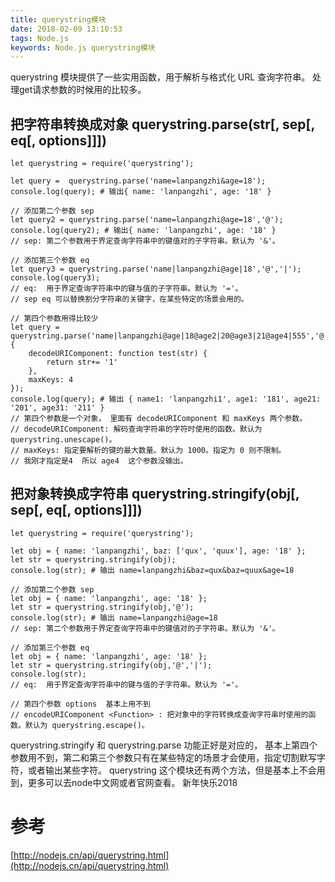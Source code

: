 ```yaml
---
title: querystring模块
date: 2018-02-09 13:10:53
tags: Node.js
keywords: Node.js querystring模块
---
```


querystring 模块提供了一些实用函数，用于解析与格式化 URL 查询字符串。
处理get请求参数的时候用的比较多。
<!-- more -->
## 把字符串转换成对象  querystring.parse(str[, sep[, eq[, options]]])

```
let querystring = require('querystring');

let query =  querystring.parse('name=lanpangzhi&age=18');
console.log(query); # 输出{ name: 'lanpangzhi', age: '18' }

// 添加第二个参数 sep
let query2 = querystring.parse('name=lanpangzhi@age=18','@');
console.log(query2); # 输出{ name: 'lanpangzhi', age: '18' }
// sep: 第二个参数用于界定查询字符串中的键值对的子字符串。默认为 '&'。

// 添加第三个参数 eq
let query3 = querystring.parse('name|lanpangzhi@age|18','@','|');
console.log(query3); 
// eq:  用于界定查询字符串中的键与值的子字符串。默认为 '='。
// sep eq 可以替换割分字符串的关键字，在某些特定的场景会用的。

// 第四个参数用得比较少
let query = querystring.parse('name|lanpangzhi@age|18@age2|20@age3|21@age4|555','@','|',{
    decodeURIComponent: function test(str) {
        return str+= '1'
    },
    maxKeys: 4
});
console.log(query); # 输出 { name1: 'lanpangzhi1', age1: '181', age21: '201', age31: '211' }
// 第四个参数是一个对象， 里面有 decodeURIComponent 和 maxKeys 两个参数。
// decodeURIComponent: 解码查询字符串的字符时使用的函数。默认为 querystring.unescape()。
// maxKeys: 指定要解析的键的最大数量。默认为 1000。指定为 0 则不限制。
// 我刚才指定是4  所以 age4  这个参数没输出。
```

## 把对象转换成字符串 querystring.stringify(obj[, sep[, eq[, options]]])
```
let querystring = require('querystring');

let obj = { name: 'lanpangzhi', baz: ['qux', 'quux'], age: '18' };
let str = querystring.stringify(obj);
console.log(str); # 输出 name=lanpangzhi&baz=qux&baz=quux&age=18

// 添加第二个参数 sep
let obj = { name: 'lanpangzhi', age: '18' };
let str = querystring.stringify(obj,'@');
console.log(str); # 输出 name=lanpangzhi@age=18
// sep: 第二个参数用于界定查询字符串中的键值对的子字符串。默认为 '&'。

// 添加第三个参数 eq
let obj = { name: 'lanpangzhi', age: '18' };
let str = querystring.stringify(obj,'@','|');
console.log(str);
// eq:  用于界定查询字符串中的键与值的子字符串。默认为 '='。

// 第四个参数 options  基本上用不到
// encodeURIComponent <Function> : 把对象中的字符转换成查询字符串时使用的函数。默认为 querystring.escape()。
```
querystring.stringify 和 querystring.parse 功能正好是对应的， 基本上第四个参数用不到，第二和第三个参数只有在某些特定的场景才会使用，指定切割默写字符，或者输出某些字符。
querystring 这个模块还有两个方法，但是基本上不会用到，更多可以去node中文网或者官网查看。
新年快乐2018
# 参考
[http://nodejs.cn/api/querystring.html](http://nodejs.cn/api/querystring.html) 

